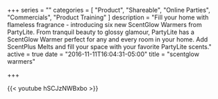 +++
series = ""
categories = [
  "Product",
  "Shareable", 
  "Online Parties",
  "Commercials",
  "Product Training"
]
description = "Fill your home with flameless fragrance - introducing six new ScentGlow Warmers from PartyLite. From tranquil beauty to glossy glamour, PartyLite has a ScentGlow Warmer perfect for any and every room in your home. Add ScentPlus Melts and fill your space with your favorite PartyLite scents."
active = true
date = "2016-11-11T16:04:31-05:00"
title = "scentglow warmers"

+++

{{< youtube hSCJzNWBxbo >}}

